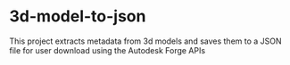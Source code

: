 # 3d-model-to-json
This project extracts metadata from 3d models and saves them to a JSON file for user download using the Autodesk Forge APIs 
